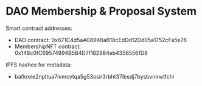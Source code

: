 # DAO Membership & Proposal System

Smart contract addresses:

- DAO contract: 0x671C4d5aA08946aB18cEdDd12Dd05a1752cFa5e76
- MembershipNFT contract: 0x148c0fC69574994B5B4D7f182984eb4356556fD8

IPFS hashes for metadata:

- bafkreie2npltua7ivmcvtqa5g53osir3rbht37ibsdj7bysbvnirwtfchi
